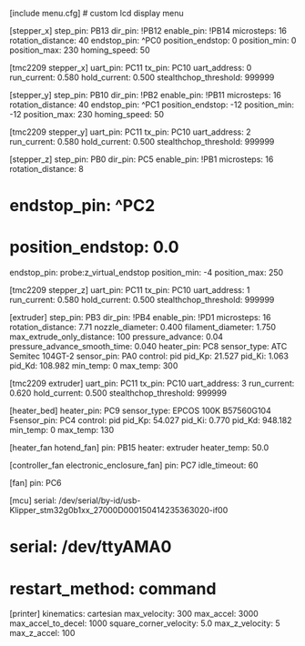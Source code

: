 [include menu.cfg] # custom lcd display menu 
 
 [stepper_x]
step_pin: PB13
dir_pin: !PB12
enable_pin: !PB14
microsteps: 16
rotation_distance: 40
endstop_pin: ^PC0
position_endstop: 0
position_min: 0
position_max: 230
homing_speed: 50 
 
 [tmc2209 stepper_x]
uart_pin: PC11
tx_pin: PC10
uart_address: 0
run_current: 0.580
hold_current: 0.500
stealthchop_threshold: 999999 
 
 [stepper_y]
step_pin: PB10
dir_pin: !PB2
enable_pin: !PB11
microsteps: 16
rotation_distance: 40
endstop_pin: ^PC1
position_endstop: -12
position_min: -12
position_max: 230
homing_speed: 50

 [tmc2209 stepper_y]
uart_pin: PC11
tx_pin: PC10
uart_address: 2
run_current: 0.580
hold_current: 0.500
stealthchop_threshold: 999999

 [stepper_z]
step_pin: PB0
dir_pin: PC5
enable_pin: !PB1
microsteps: 16
rotation_distance: 8
# endstop_pin: ^PC2
# position_endstop: 0.0
endstop_pin: probe:z_virtual_endstop
position_min: -4
position_max: 250

 [tmc2209 stepper_z]
uart_pin: PC11
tx_pin: PC10
uart_address: 1
run_current: 0.580
hold_current: 0.500
stealthchop_threshold: 999999

 [extruder]
step_pin: PB3
dir_pin: !PB4
enable_pin: !PD1
microsteps: 16
rotation_distance: 7.71
nozzle_diameter: 0.400
filament_diameter: 1.750
max_extrude_only_distance: 100
pressure_advance: 0.04
pressure_advance_smooth_time: 0.040
heater_pin: PC8
sensor_type: ATC Semitec 104GT-2
sensor_pin: PA0
control: pid
pid_Kp: 21.527
pid_Ki: 1.063
pid_Kd: 108.982
min_temp: 0
max_temp: 300

 [tmc2209 extruder]
uart_pin: PC11
tx_pin: PC10
uart_address: 3
run_current: 0.620
hold_current: 0.500
stealthchop_threshold: 999999

 [heater_bed]
heater_pin: PC9
sensor_type: EPCOS 100K B57560G104
Fsensor_pin: PC4
control: pid
pid_Kp: 54.027
pid_Ki: 0.770
pid_Kd: 948.182
min_temp: 0
max_temp: 130

 [heater_fan hotend_fan]
pin: PB15
heater: extruder
heater_temp: 50.0

 [controller_fan electronic_enclosure_fan]
pin: PC7
idle_timeout: 60

 [fan]
pin: PC6

 [mcu]
serial: /dev/serial/by-id/usb-Klipper_stm32g0b1xx_27000D000150414235363020-if00
# serial: /dev/ttyAMA0
# restart_method: command

 [printer]
kinematics: cartesian
max_velocity: 300
max_accel: 3000
max_accel_to_decel: 1000
square_corner_velocity: 5.0
max_z_velocity: 5
max_z_accel: 100
